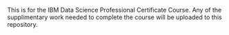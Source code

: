 This is for the IBM Data Science Professional Certificate Course. 
Any of the supplimentary work needed to complete the course will be uploaded to this repository. 

